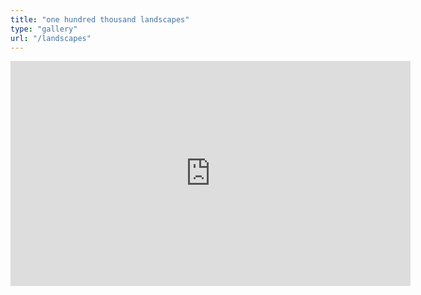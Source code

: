 ```yaml
---
title: "one hundred thousand landscapes"
type: "gallery"
url: "/landscapes"
---
```

<iframe src="https://player.vimeo.com/video/33128403" width="640" height="360" frameborder="0" webkitallowfullscreen mozallowfullscreen allowfullscreen></iframe>
